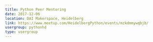 ```yaml
---
title: Python Peer Mentoring
date: 2017-12-06
location: DAI Makerspace, Heidelberg
link: https://www.meetup.com/HeidelbergPython/events/mzkdmmywqbjb/
usergroup: pythonhd
type: usergroup
---
```

